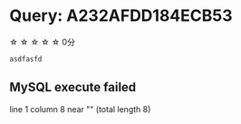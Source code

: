 # Query: A232AFDD184ECB53

☆ ☆ ☆ ☆ ☆ 0分

```sql
asdfasfd
```

## MySQL execute failed

line 1 column 8 near "" (total length 8)

